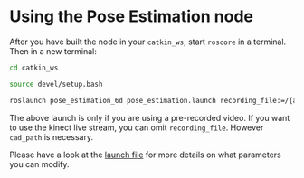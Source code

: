 # Using the Pose Estimation node

After you have built the node in your `catkin_ws`, start `roscore` in a terminal. Then in a new terminal:
```bash
cd catkin_ws

source devel/setup.bash

roslaunch pose_estimation_6d pose_estimation.launch recording_file:=/{absolute path to mkv recording} cad_path:=/{absolute path to cad model}
```

The above launch is only if you are using a pre-recorded video. If you want to use the kinect live stream, you can omit `recording_file`. However `cad_path` is necessary.

Please have a look at the [launch file](../launch/pose_estimation.launch) for more details on what parameters you can modify.


